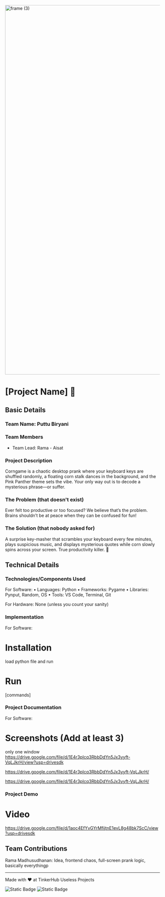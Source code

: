 <img width="3188" height="1202" alt="frame (3)" src="https://github.com/user-attachments/assets/517ad8e9-ad22-457d-9538-a9e62d137cd7" />


# [Project Name] 🎯


## Basic Details
### Team Name: Puttu Biryani


### Team Members
- Team Lead: Rama - Aisat


### Project Description
Corngame is a chaotic desktop prank where your keyboard keys are shuffled randomly, a floating corn stalk dances in the background, and the Pink Panther theme sets the vibe. Your only way out is to decode a mysterious phrase—or suffer.

### The Problem (that doesn't exist)
Ever felt too productive or too focused? We believe that’s the problem. Brains shouldn’t be at peace when they can be confused for fun!

### The Solution (that nobody asked for)
A surprise key-masher that scrambles your keyboard every few minutes, plays suspicious music, and displays mysterious quotes while corn slowly spins across your screen. True productivity killer. 🌽

## Technical Details
### Technologies/Components Used
For Software:
•	Languages: Python
	•	Frameworks: Pygame
	•	Libraries: Pynput, Random, OS
	•	Tools: VS Code, Terminal, Git

For Hardware:
None (unless you count your sanity)
### Implementation
For Software:
# Installation
load python file and run

# Run
[commands]

### Project Documentation
For Software:

# Screenshots (Add at least 3)
only one window
https://drive.google.com/file/d/1E4r3pIcq3RbbDdYn5Jx3yyft-VqLJkrH/view?usp=drivesdk


https://drive.google.com/file/d/1E4r3pIcq3RbbDdYn5Jx3yyft-VqLJkrH/


https://drive.google.com/file/d/1E4r3pIcq3RbbDdYn5Jx3yyft-VqLJkrH/

### Project Demo
# Video
https://drive.google.com/file/d/1aoc4EfYvGYrMfijtnE1evL8g48bk7ScC/view?usp=drivesdk


## Team Contributions
Rama Madhusudhanan: Idea, frontend chaos, full-screen prank logic, basically everythingp

---
Made with ❤️ at TinkerHub Useless Projects 

![Static Badge](https://img.shields.io/badge/TinkerHub-24?color=%23000000&link=https%3A%2F%2Fwww.tinkerhub.org%2F)
![Static Badge](https://img.shields.io/badge/UselessProjects--25-25?link=https%3A%2F%2Fwww.tinkerhub.org%2Fevents%2FQ2Q1TQKX6Q%2FUseless%2520Projects)




